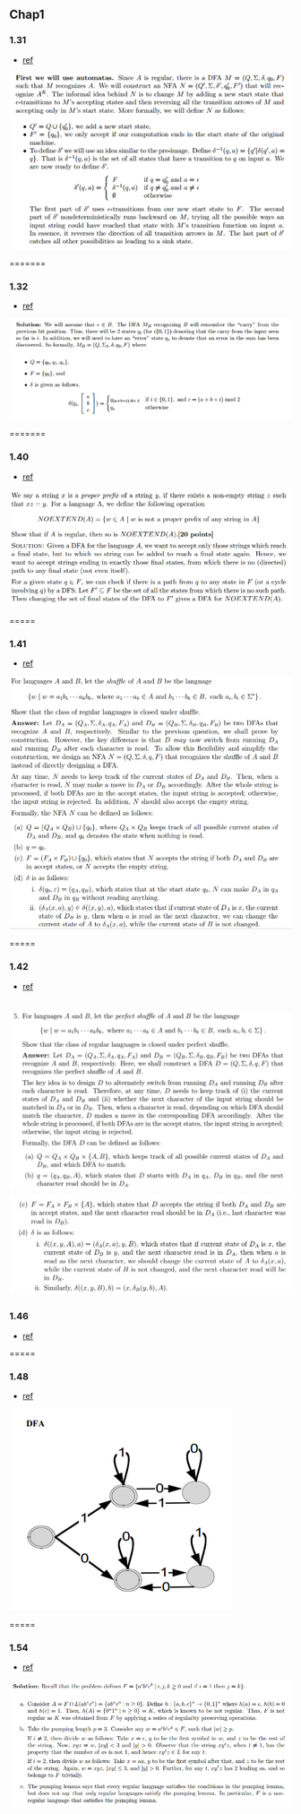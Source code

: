## Chap1 

### 1.31
- [ref](http://www.public.asu.edu/~ccolbou/src/355hw2s11sol.pdf)

![](../figs/1-31.PNG)

=======

### 1.32
- [ref](https://courses.engr.illinois.edu/cs373/fa2010/Problem_Sets/hw1sol.pdf)

![](../figs/1-32.PNG)

=======


### 1.40
- [ref](http://www.eecs.berkeley.edu/~luca/cs172-07/solutions/sol2.pdf)

![](../figs/1-40.PNG)

=====
### 1.41
- [ref](http://www.cs.nthu.edu.tw/~wkhon/assignments/assign1ans.pdf)

![](../figs/1-41.PNG)

=====
### 1.42
- [ref](http://www.cs.nthu.edu.tw/~wkhon/assignments/assign1ans.pdf)

![](../figs/1-42-a.PNG)
![](../figs/1-42-b.PNG)
=====

### 1.46
- [ref](http://www.public.asu.edu/~ccolbou/src/355hw2s11sol.pdf)

=====

### 1.48
- [ref](http://www.math-cs.gordon.edu/courses/cps220/Notes/nonregular_languages.pdf)

![](../figs/1-48.PNG)

=====

### 1.54
- [ref](https://courses.engr.illinois.edu/cs373/fa2010/Problem_Sets/hw4sol.pdf)

![](../figs/1-54.PNG)
